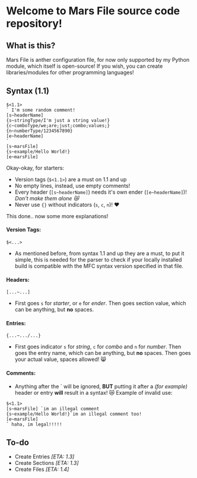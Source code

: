 # Welcome to Mars File source code repository!
## What is this?
Mars File is anther configuration file, for now only supported by my Python module, which itself is open-source!
If you wish, you can create libraries/modules for other programming languages!

## Syntax (1.1)
```
$<1.1>
` I'm some random comment!
[s~headerName]
{s~stringType/I'm just a string value!}
{c~comboType/we;are;just;combo;values;}
{n~numberType/1234567890}
[e~headerName]
`
[s~marsFile]
{s~example/Hello World!}
[e~marsFile]
```
Okay-okay, for starters:
- Version tags (`$<1.1>`) are a must on 1.1 and up
- No empty lines, instead, use empty comments!
- Every header (`[s~headerName]`) needs it's own ender (`[e~headerName]`)! *Don't make them alone :crying_cat_face:*
- Never use `{}` without indicators (`s`, `c`, `n`)! :heart:

This done.. now some more explanations!

#### Version Tags:
`$<...>`
- As mentioned before, from syntax 1.1 and up they are a must, to put it simple, this is needed for the parser to check if your locally installed build is compatible with the MFC syntax version specified in that file.

#### Headers:
`[...~...]`
- First goes `s` for *starter*, or `e` for *ender*. Then goes section value, which can be anything, but **no** spaces.

#### Entries:
`{...~.../...}`
- First goes indicator `s` for *string*, `c` for *combo* and `n` for *number*. Then goes the entry name, which can be anything, but **no** spaces. Then goes your actual value, spaces allowed! :smile_cat:

#### Comments:
- Anything after the \` will be ignored, **BUT** putting it after a *(for example)* header or entry **will** result in a syntax! :crying_cat_face:
Example of invalid use:
```
$<1.1>
[s~marsFile] `im an illegal comment
{s~example/Hello World!}`im an illegal comment too!
[e~marsFile]
` haha, im legal!!!!!
```

## To-do
- Create Entries *[ETA: 1.3]*
- Create Sections *[ETA: 1.3]*
- Create Files *[ETA: 1.4]*